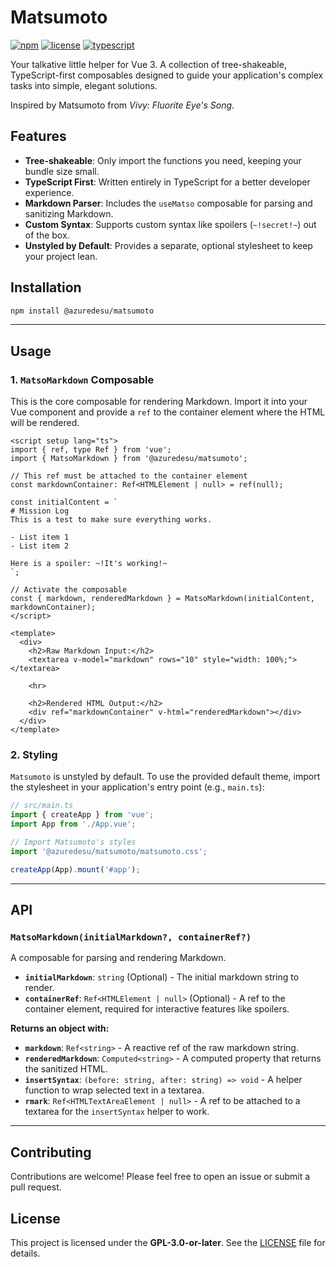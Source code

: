 # Matsumoto

[![npm](https://img.shields.io/npm/v/@azuredesu/matsumoto.svg)](https://www.npmjs.com/package/@azuredesu/matsumoto)
[![license](https://img.shields.io/npm/l/@azuredesu/matsumoto.svg)](LICENSE)
[![typescript](https://img.shields.io/badge/written%20in-TypeScript-blue.svg)](https://www.typescriptlang.org/)

Your talkative little helper for Vue 3. A collection of tree-shakeable, TypeScript-first composables designed to guide your application's complex tasks into simple, elegant solutions.

Inspired by Matsumoto from *Vivy: Fluorite Eye's Song*.

## Features

-   **Tree-shakeable**: Only import the functions you need, keeping your bundle size small.
-   **TypeScript First**: Written entirely in TypeScript for a better developer experience.
-   **Markdown Parser**: Includes the `useMatso` composable for parsing and sanitizing Markdown.
-   **Custom Syntax**: Supports custom syntax like spoilers (`~!secret!~`) out of the box.
-   **Unstyled by Default**: Provides a separate, optional stylesheet to keep your project lean.

## Installation

```bash
npm install @azuredesu/matsumoto
```

---

## Usage

### 1. `MatsoMarkdown` Composable

This is the core composable for rendering Markdown. Import it into your Vue component and provide a `ref` to the container element where the HTML will be rendered.

```vue
<script setup lang="ts">
import { ref, type Ref } from 'vue';
import { MatsoMarkdown } from '@azuredesu/matsumoto';

// This ref must be attached to the container element
const markdownContainer: Ref<HTMLElement | null> = ref(null);

const initialContent = `
# Mission Log
This is a test to make sure everything works.

- List item 1
- List item 2

Here is a spoiler: ~!It's working!~
`;

// Activate the composable
const { markdown, renderedMarkdown } = MatsoMarkdown(initialContent, markdownContainer);
</script>

<template>
  <div>
    <h2>Raw Markdown Input:</h2>
    <textarea v-model="markdown" rows="10" style="width: 100%;"></textarea>
    
    <hr>
    
    <h2>Rendered HTML Output:</h2>
    <div ref="markdownContainer" v-html="renderedMarkdown"></div>
  </div>
</template>
```

### 2. Styling

`Matsumoto` is unstyled by default. To use the provided default theme, import the stylesheet in your application's entry point (e.g., `main.ts`):

```typescript
// src/main.ts
import { createApp } from 'vue';
import App from './App.vue';

// Import Matsumoto's styles
import '@azuredesu/matsumoto/matsumoto.css';

createApp(App).mount('#app');
```

---

## API

### `MatsoMarkdown(initialMarkdown?, containerRef?)`

A composable for parsing and rendering Markdown.

-   **`initialMarkdown`**: `string` (Optional) - The initial markdown string to render.
-   **`containerRef`**: `Ref<HTMLElement | null>` (Optional) - A ref to the container element, required for interactive features like spoilers.

**Returns an object with:**
-   **`markdown`**: `Ref<string>` - A reactive ref of the raw markdown string.
-   **`renderedMarkdown`**: `Computed<string>` - A computed property that returns the sanitized HTML.
-   **`insertSyntax`**: `(before: string, after: string) => void` - A helper function to wrap selected text in a textarea.
-   **`rmark`**: `Ref<HTMLTextAreaElement | null>` - A ref to be attached to a textarea for the `insertSyntax` helper to work.

---

## Contributing

Contributions are welcome! Please feel free to open an issue or submit a pull request.

## License

This project is licensed under the **GPL-3.0-or-later**. See the [LICENSE](LICENSE) file for details.